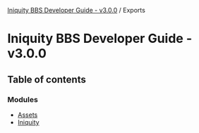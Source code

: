 [Iniquity BBS Developer Guide - v3.0.0](README.md) / Exports

# Iniquity BBS Developer Guide - v3.0.0

## Table of contents

### Modules

- [Assets](modules/Assets.md)
- [Iniquity](modules/Iniquity.md)
